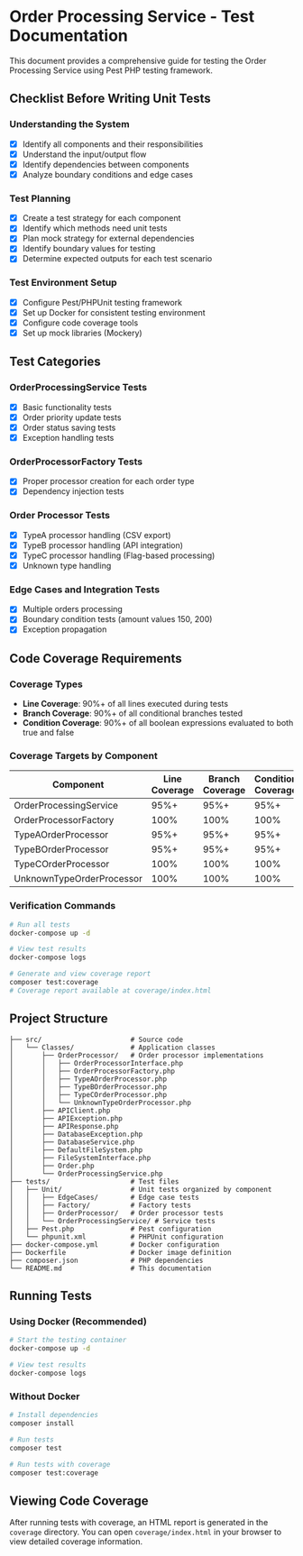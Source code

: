 # Order Processing Service - Test Documentation

This document provides a comprehensive guide for testing the Order Processing Service using Pest PHP testing framework.

## Checklist Before Writing Unit Tests

### Understanding the System
- [x] Identify all components and their responsibilities
- [x] Understand the input/output flow
- [x] Identify dependencies between components
- [x] Analyze boundary conditions and edge cases

### Test Planning
- [x] Create a test strategy for each component
- [x] Identify which methods need unit tests
- [x] Plan mock strategy for external dependencies
- [x] Identify boundary values for testing
- [x] Determine expected outputs for each test scenario

### Test Environment Setup
- [x] Configure Pest/PHPUnit testing framework
- [x] Set up Docker for consistent testing environment
- [x] Configure code coverage tools
- [x] Set up mock libraries (Mockery)

## Test Categories

### OrderProcessingService Tests
- [x] Basic functionality tests
- [x] Order priority update tests
- [x] Order status saving tests
- [x] Exception handling tests

### OrderProcessorFactory Tests
- [x] Proper processor creation for each order type
- [x] Dependency injection tests

### Order Processor Tests
- [x] TypeA processor handling (CSV export)
- [x] TypeB processor handling (API integration)
- [x] TypeC processor handling (Flag-based processing)
- [x] Unknown type handling

### Edge Cases and Integration Tests
- [x] Multiple orders processing
- [x] Boundary condition tests (amount values 150, 200)
- [x] Exception propagation

## Code Coverage Requirements

### Coverage Types
- **Line Coverage**: 90%+ of all lines executed during tests
- **Branch Coverage**: 90%+ of all conditional branches tested
- **Condition Coverage**: 90%+ of all boolean expressions evaluated to both true and false

### Coverage Targets by Component
| Component | Line Coverage | Branch Coverage | Condition Coverage |
|-----------|---------------|----------------|-------------------|
| OrderProcessingService | 95%+ | 95%+ | 95%+ |
| OrderProcessorFactory | 100% | 100% | 100% |
| TypeAOrderProcessor | 95%+ | 95%+ | 95%+ |
| TypeBOrderProcessor | 95%+ | 95%+ | 95%+ |
| TypeCOrderProcessor | 100% | 100% | 100% |
| UnknownTypeOrderProcessor | 100% | 100% | 100% |

### Verification Commands
```bash
# Run all tests
docker-compose up -d

# View test results
docker-compose logs

# Generate and view coverage report
composer test:coverage
# Coverage report available at coverage/index.html
```

## Project Structure

```
├── src/                      # Source code
│   └── Classes/              # Application classes
│       ├── OrderProcessor/   # Order processor implementations
│       │   ├── OrderProcessorInterface.php
│       │   ├── OrderProcessorFactory.php
│       │   ├── TypeAOrderProcessor.php
│       │   ├── TypeBOrderProcessor.php
│       │   ├── TypeCOrderProcessor.php
│       │   └── UnknownTypeOrderProcessor.php
│       ├── APIClient.php
│       ├── APIException.php
│       ├── APIResponse.php
│       ├── DatabaseException.php
│       ├── DatabaseService.php
│       ├── DefaultFileSystem.php
│       ├── FileSystemInterface.php
│       ├── Order.php
│       └── OrderProcessingService.php
├── tests/                    # Test files
│   ├── Unit/                 # Unit tests organized by component
│   │   ├── EdgeCases/        # Edge case tests
│   │   ├── Factory/          # Factory tests
│   │   ├── OrderProcessor/   # Order processor tests
│   │   └── OrderProcessingService/ # Service tests
│   ├── Pest.php              # Pest configuration
│   └── phpunit.xml           # PHPUnit configuration
├── docker-compose.yml        # Docker configuration
├── Dockerfile                # Docker image definition
├── composer.json             # PHP dependencies
└── README.md                 # This documentation
```

## Running Tests

### Using Docker (Recommended)
```bash
# Start the testing container
docker-compose up -d

# View test results
docker-compose logs
```

### Without Docker
```bash
# Install dependencies
composer install

# Run tests
composer test

# Run tests with coverage
composer test:coverage
```

## Viewing Code Coverage

After running tests with coverage, an HTML report is generated in the `coverage` directory.
You can open `coverage/index.html` in your browser to view detailed coverage information.
